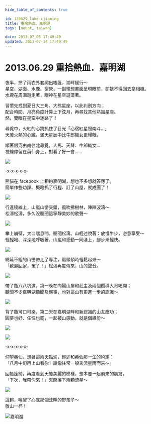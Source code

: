 ```yaml
---
hide_table_of_contents: true

id: 130629_lake-cjiaming
title: 重拾熱血．嘉明湖
tags: [mount, taiwan]

date: 2013-07-05 17:49:49
updated: 2013-07-14 17:49:49
---
```


2013.06.29 重拾熱血．嘉明湖
========================

夜半，拎了雨衣外套爬出帳篷，湖畔緩行～  
星空、湖面、水鹿、宿營，一副理想畫面呈現眼前，卻捨不得回去拿相機。  
水鹿在周圍遊走著，眼神在星空遊蕩著。

習慣先找到夏日大三角、大熊星座，以此判別方向；  
配合時間、月亮角度計算上下弦月，再尋找其他熟識星座。  
然，雙眼在星空中迷路了！

尋覓中，火紅的心跳抓住了目光「心宿紅星照南斗...」  
天蠍火熱的心臟，滿天星辰中比牛郎織女更耀眼。

順著銀河由南往北尋覓，人馬、天琴、牛郎織女…  
視線停留在英仙身上，對看了好一會……

![](https://farm4.staticflickr.com/3714/9205187663_f03bb57e67_c.jpg)

-x-x-x-x-x-

熊貓在 facebook 上相約嘉明湖，想也不多想就答應了。  
簡單作些功課、概略抓了行程、訂了山屋，就成團了！

![](https://farm3.staticflickr.com/2817/9205189437_e93a4e3bb1_c.jpg)
 
行進稜線上，山嵐山巒交錯，風吹拂樹林，陣陣波濤～  
松濤松濤，多久沒聽聞這寧靜美妙的歌聲～

![](https://farm4.staticflickr.com/3673/9230007793_15afe6ba77_c.jpg)

攀上崩壁，大口喘息間，聽聞松濤。山輕述說著：放慢牛步，恣意享受～  
輕輕地、深深地呼吸著，山嵐和感動一同湧上，腳步漸輕快。

![](https://farm3.staticflickr.com/2880/9230040891_e7b5c1e2a3_c.jpg)

綿延不絕的山巒帶走了專注，肩頭頓時輕鬆起來～  
「歡迎回家，孩子！」松濤再度傳來，山的聲音。

![](https://farm3.staticflickr.com/2830/9205183905_e1cfb489d0_c.jpg)

帶了瓶八八坑道，第一晚在向陽山屋和莊主及兩個嚮導大哥喝開；  
聽聞不少嘉明湖趣聞及憾事，也對這山有更進一步的認識～

![](https://farm3.staticflickr.com/2846/9228280509_a49a2ed678_c.jpg)

背了瓶可口可樂，第二天在嘉明湖畔和新認識的山友慶功；  
圓夢也好、任性也罷，一起被山感動，就是個緣份～

![](https://farm6.staticflickr.com/5336/9232742222_6608a78e71_c.jpg)

![](https://farm6.staticflickr.com/5344/9220777692_a2d4133c6e_c.jpg)

-x-x-x-x-x-

仰望英仙，想著這兩天點滴，輕述和英仙那一生的約定：  
「八月中旬再上山看你！請像往常一般乘流星雨而來～」

回帳篷前，再度看到天蠍美麗的模樣，想本要一起前來的朋友，  
「下次，我帶你來！」天際落下兩顆流星～

![](https://farm3.staticflickr.com/2848/9232825824_e9cdb9cf79_c.jpg)

這趟，喚醒了心底那個沈睡的野孩子～  
敬山一杯！

![嘉明湖](https://fbcdn-sphotos-c-a.akamaihd.net/hphotos-ak-frc3/q80/s720x720/992903_4247066193326_341644099_n.jpg)
